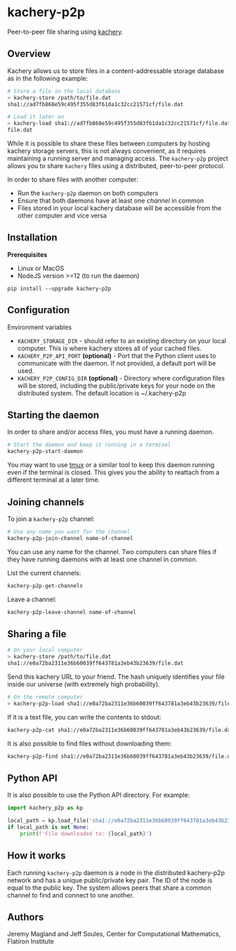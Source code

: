 # kachery-p2p

Peer-to-peer file sharing using [kachery](https://github.com/flatironinstitute/kachery).

## Overview

Kachery allows us to store files in a content-addressable storage database as in the following example:

```bash
# Store a file in the local database
> kachery-store /path/to/file.dat
sha1://ad7fb868e59c495f355d83f61da1c32cc21571cf/file.dat

# Load it later on
> kachery-load sha1://ad7fb868e59c495f355d83f61da1c32cc21571cf/file.dat --dest file.dat
file.dat
```

While it is possible to share these files between computers by hosting kachery storage servers, this is not always convenient, as it requires maintaining a running server and managing access. The `kachery-p2p` project allows you to share `kachery` files using a distributed, peer-to-peer protocol.

In order to share files with another computer:

* Run the `kachery-p2p` daemon on both computers
* Ensure that both daemons have at least one *channel* in common
* Files stored in your local kachery database will be accessible from the other computer and vice versa

## Installation

**Prerequisites**

* Linux or MacOS
* NodeJS version >=12 (to run the daemon)

```
pip install --upgrade kachery-p2p
```

## Configuration

Environment variables

* `KACHERY_STORAGE_DIR` - should refer to an existing directory on your local computer. This is where kachery stores all of your cached files.
* `KACHERY_P2P_API_PORT` **(optional)** - Port that the Python client uses to communicate with the daemon. If not provided, a default port will be used.
* `KACHERY_P2P_CONFIG_DIR` **(optional)** - Directory where configuration files will be stored, including the public/private keys for your node on the distributed system. The default location is ~/.kachery-p2p

## Starting the daemon

In order to share and/or access files, you must have a running daemon.

```bash
# Start the daemon and keep it running in a terminal
kachery-p2p-start-daemon
```

You may want to use [tmux](https://github.com/tmux/tmux/wiki) or a similar tool to keep this daemon running even if the terminal is closed. This gives you the ability to reattach from a different terminal at a later time.

## Joining channels

To join a `kachery-p2p` channel:

```bash
# Use any name you want for the channel
kachery-p2p-join-channel name-of-channel
```

You can use any name for the channel. Two computers can share files if they have running daemons with at least one channel in common.

List the current channels:

```bash
kachery-p2p-get-channels
```

Leave a channel:

```bash
kachery-p2p-leave-channel name-of-channel
```

## Sharing a file

```bash
# On your local computer
> kachery-store /path/to/file.dat
sha1://e0a72ba2311e36b60039ff643781a3eb43b23639/file.dat
```

Send this kachery URL to your friend. The hash uniquely identifies your file inside our universe (with extremely high probability).

```bash
# On the remote computer
> kachery-p2p-load sha1://e0a72ba2311e36b60039ff643781a3eb43b23639/file.dat --dest file.dat
```

If it is a text file, you can write the contents to stdout:

```bash
kachery-p2p-cat sha1://e0a72ba2311e36b60039ff643781a3eb43b23639/file.dat
```

It is also possible to find files without downloading them:

```bash
kachery-p2p-find sha1://e0a72ba2311e36b60039ff643781a3eb43b23639/file.dat
```

## Python API

It is also possible to use the Python API directory. For example:

```python
import kachery_p2p as kp

local_path = kp.load_file('sha1://e0a72ba2311e36b60039ff643781a3eb43b23639/file.dat')
if local_path is not None:
    print(f'File downloaded to: {local_path}')
```

## How it works

Each running `kachery-p2p` daemon is a node in the distributed kachery-p2p network and has a unique public/private key pair. The ID of the node is equal to the public key. The system allows peers that share a common channel to find and connect to one another.


## Authors

Jeremy Magland and Jeff Soules, Center for Computational Mathematics, Flatiron Institute